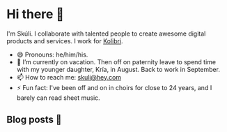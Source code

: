 # Hi there 👋

I'm Skúli. I collaborate with talented people to create awesome digital products and services. I work for <a href="https://kolibri.is">Kolibri</a>.

- 😄 Pronouns: he/him/his.
- 🔭 I’m currently on vacation. Then off on paternity leave to spend time with my younger daughter, Kría, in August. Back to work in September.
- 📫 How to reach me: <a href="mailto:skuli@hey.com">skuli@hey.com</a>
- ⚡ Fun fact: I've been off and on in choirs for close to 24 years, and I barely can read sheet music.

## Blog posts 📒
<!-- BLOG-POST-LIST:START -->
<!-- BLOG-POST-LIST:END -->